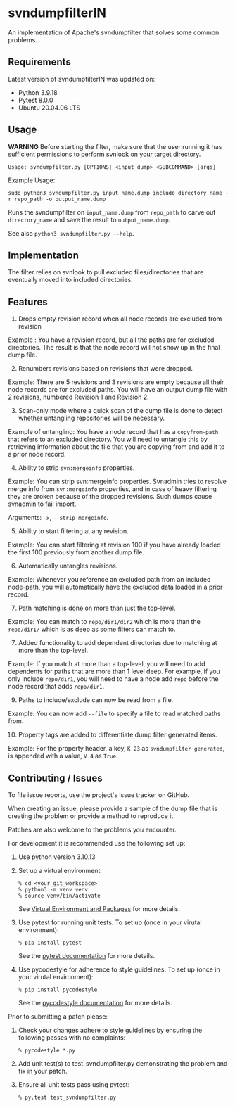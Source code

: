 svndumpfilterIN
===============


An implementation of Apache's svndumpfilter that solves some common problems.


## Requirements ##

Latest version of svndumpfilterIN was updated on:

  * Python 3.9.18
  * Pytest 8.0.0
  * Ubuntu 20.04.06 LTS


##  Usage  ##


**WARNING** Before starting the filter, make sure that the user running it has sufficient permissions to perform svnlook on your
target directory.


    Usage: svndumpfilter.py [OPTIONS] <input_dump> <SUBCOMMAND> [args]



Example Usage:

    sudo python3 svndumpfilter.py input_name.dump include directory_name -r repo_path -o output_name.dump

Runs the svndumpfilter on `input_name.dump` from `repo_path` to carve out `directory_name`
and save the result to `output_name.dump`.

See also `python3 svndumpfilter.py --help`.

## Implementation ##


The filter relies on svnlook to pull excluded files/directories that are eventually moved into included
directories.


## Features ##


1. Drops empty revision record when all node records are excluded from revision

  Example : You have a revision record, but all the paths are for excluded directories.
  The result is that the node record will not show up in the final dump file.

2. Renumbers revisions based on revisions that were dropped.

  Example: There are 5 revisions and 3 revisions are empty because all their node records are for excluded paths.
  You will have an output dump file with 2 revisions, numbered Revision 1 and Revision 2.

3. Scan-only mode where a quick scan of the dump file is done to detect whether untangling repositories will be
necessary.

  Example of untangling: You have a node record that has a `copyfrom-path` that refers to an excluded directory.
  You will need to untangle this by retrieving information about the file that you are copying from and add
  it to a prior node record.

4. Ability to strip `svn:mergeinfo` properties.

  Example: You can strip svn:mergeinfo properties. Svnadmin tries to resolve merge info from `svn:mergeinfo` properties,
  and in case of heavy filtering they are broken because of the dropped revisions. Such dumps cause svnadmin to fail import. 

  Arguments: `-x`, `--strip-mergeinfo`.

5. Ability to start filtering at any revision.

  Example: You can start filtering at revision 100 if you have already loaded the first 100 previously from
  another dump file.

6. Automatically untangles revisions.

  Example: Whenever you reference an excluded path from an included node-path, you will automatically have the
  excluded data loaded in a prior record.

7. Path matching is done on more than just the top-level.
 
  Example: You can match to `repo/dir1/dir2` which is more than the `repo/dir1/` which is as deep as some filters
  can match to.

7. Added functionality to add dependent directories due to matching at more than the top-level.

  Example: If you match at more than a top-level, you will need to add dependents for paths that are more than 1
  level deep. For example, if you only include `repo/dir1`, you will need to have a node add `repo` before the
  node record that adds `repo/dir1`.

9. Paths to include/exclude can now be read from a file.

  Example: You can now add `--file` to specify a file to read matched paths from.

10. Property tags are added to differentiate dump filter generated items.

  Example: For the property header, a key, `K 23` as `svndumpfilter generated`, is appended with a value, `V 4`
  as `True`.


## Contributing / Issues ##


To file issue reports, use the project's issue tracker on GitHub.

When creating an issue, please provide a sample of the dump file that is creating the problem or provide a method to
reproduce it.

Patches are also welcome to the problems you encounter.

For development it is recommended use the following set up:
   1. Use python version 3.10.13
   2. Set up a virtual environment:

          % cd <your_git_workspace>
          % python3 -m venv venv
          % source venv/bin/activate

      See [Virtual Environment and Packages](https://docs.python.org/3/tutorial/venv.html)
      for more details.
   3. Use pytest for running unit tests. To set up
      (once in your virutal environment):

          % pip install pytest

      See the [pytest documentation](https://docs.pytest.org/en) for more details.
   4. Use pycodestyle for adherence to style guidelines. To set up
      (once in your virutal environment):

          % pip install pycodestyle

      See the [pycodestyle documentation](https://pycodestyle.pycqa.org/en/latest/)
      for more details.

Prior to submitting a patch please:
   1. Check your changes adhere to style guidelines by ensuring
      the following passes with no complaints:

          % pycodestyle *.py 

   2. Add unit test(s) to test_svndumpfilter.py demonstrating the
      problem and fix in your patch.
   3. Ensure all unit tests pass using pytest:

          % py.test test_svndumpfilter.py





